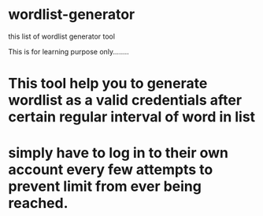# wordlist-generator
this list of wordlist generator tool

This is for learning purpose only........
# This tool help you to generate wordlist as a valid credentials after certain regular interval of word in list
# simply have to log in to their own account every few attempts to prevent limit from ever being reached.
